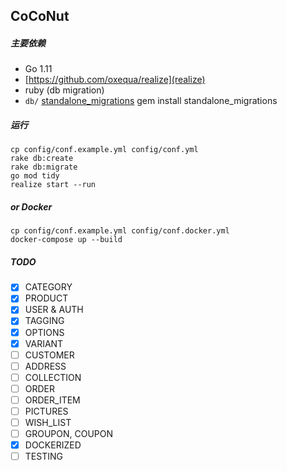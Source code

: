 ## CoCoNut

##### 主要依赖

- Go 1.11
- [https://github.com/oxequa/realize](realize)
- ruby (db migration)
- `db/` [standalone_migrations](https://github.com/thuss/standalone-migrations) gem install standalone_migrations

##### 运行

```
cp config/conf.example.yml config/conf.yml
rake db:create
rake db:migrate
go mod tidy
realize start --run
```

##### or Docker

```
cp config/conf.example.yml config/conf.docker.yml
docker-compose up --build
```

##### TODO

- [x] CATEGORY
- [x] PRODUCT
- [x] USER & AUTH
- [x] TAGGING
- [x] OPTIONS
- [x] VARIANT
- [ ] CUSTOMER
- [ ] ADDRESS
- [ ] COLLECTION
- [ ] ORDER
- [ ] ORDER_ITEM
- [ ] PICTURES
- [ ] WISH_LIST
- [ ] GROUPON, COUPON
- [x] DOCKERIZED
- [ ] TESTING

